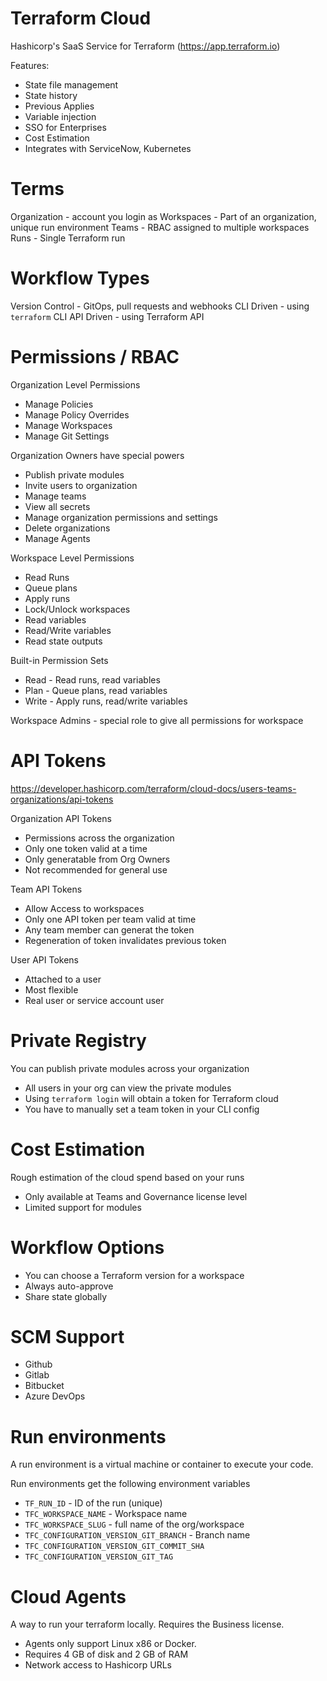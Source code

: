 # Terraform Cloud

Hashicorp's SaaS Service for Terraform (https://app.terraform.io)

Features:
- State file management
- State history
- Previous Applies
- Variable injection
- SSO for Enterprises
- Cost Estimation
- Integrates with ServiceNow, Kubernetes

# Terms

Organization - account you login as
Workspaces - Part of an organization, unique run environment
Teams - RBAC assigned to multiple workspaces
Runs - Single Terraform run

# Workflow Types

Version Control - GitOps, pull requests and webhooks
CLI Driven - using `terraform` CLI
API Driven - using Terraform API

# Permissions / RBAC

Organization Level Permissions
- Manage Policies
- Manage Policy Overrides
- Manage Workspaces
- Manage Git Settings

Organization Owners have special powers
- Publish private modules
- Invite users to organization
- Manage teams
- View all secrets
- Manage organization permissions and settings
- Delete organizations
- Manage Agents

Workspace Level Permissions
- Read Runs
- Queue plans
- Apply runs
- Lock/Unlock workspaces
- Read variables
- Read/Write variables
- Read state outputs

Built-in Permission Sets
- Read - Read runs, read variables
- Plan - Queue plans, read variables
- Write - Apply runs, read/write variables

Workspace Admins - special role to give all permissions for workspace

# API Tokens

https://developer.hashicorp.com/terraform/cloud-docs/users-teams-organizations/api-tokens

Organization API Tokens
- Permissions across the organization
- Only one token valid at a time
- Only generatable from Org Owners
- Not recommended for general use

Team API Tokens
- Allow Access to workspaces
- Only one API token per team valid at time
- Any team member can generat the token
- Regeneration of token invalidates previous token

User API Tokens
- Attached to a user
- Most flexible
- Real user or service account user

# Private Registry

You can publish private modules across your organization
- All users in your org can view the private modules
- Using `terraform login` will obtain a token for Terraform cloud
- You have to manually set a team token in your CLI config

# Cost Estimation

Rough estimation of the cloud spend based on your runs

- Only available at Teams and Governance license level
- Limited support for modules

# Workflow Options

- You can choose a Terraform version for a workspace
- Always auto-approve
- Share state globally 

# SCM Support

- Github
- Gitlab
- Bitbucket
- Azure DevOps

# Run environments

A run environment is a virtual machine or container to execute your code.

Run environments get the following environment variables

- `TF_RUN_ID` - ID of the run (unique)
- `TFC_WORKSPACE_NAME` - Workspace name
- `TFC_WORKSPACE_SLUG` - full name of the org/workspace
- `TFC_CONFIGURATION_VERSION_GIT_BRANCH` - Branch name
- `TFC_CONFIGURATION_VERSION_GIT_COMMIT_SHA`
- `TFC_CONFIGURATION_VERSION_GIT_TAG`

# Cloud Agents

A way to run your terraform locally. Requires the Business license. 
- Agents only support Linux x86 or Docker.
- Requires 4 GB of disk and 2 GB of RAM
- Network access to Hashicorp URLs

